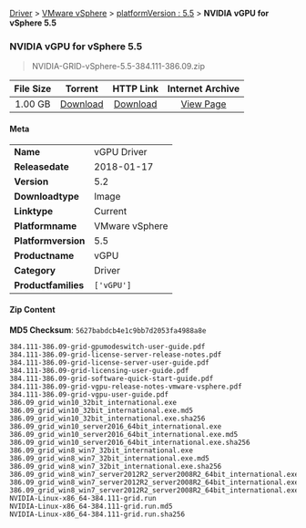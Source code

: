 
[Driver](/README.md)  >  [VMware vSphere](/index/Driver/VMware_vSphere.md)  >  [platformVersion : 5.5](/index/Driver/VMware_vSphere/5.5.md)  >  **NVIDIA vGPU for vSphere 5.5**


###    NVIDIA vGPU for vSphere 5.5

> NVIDIA-GRID-vSphere-5.5-384.111-386.09.zip   


| **File Size** | **Torrent**  | **HTTP Link** | **Internet Archive** |
|:-------------:|:------------:|:-------------:|:--------------------:|
| 1.00 GB |  [Download](https://archive.org/download/nvgpu_NVIDIA-GRID-vSphere-5.5-384.111-386.09.zip/nvgpu_NVIDIA-GRID-vSphere-5.5-384.111-386.09.zip_archive.torrent)       | [Download](https://archive.org/compress/nvgpu_NVIDIA-GRID-vSphere-5.5-384.111-386.09.zip) | [View Page](https://archive.org/details/nvgpu_NVIDIA-GRID-vSphere-5.5-384.111-386.09.zip)       |

#### Meta

<table>
<tr><td><strong>Name</strong></td><td>vGPU Driver</td></tr>
<tr><td><strong>Releasedate</strong></td><td>2018-01-17</td></tr>
<tr><td><strong>Version</strong></td><td>5.2</td></tr>
<tr><td><strong>Downloadtype</strong></td><td>Image</td></tr>
<tr><td><strong>Linktype</strong></td><td>Current</td></tr>
<tr><td><strong>Platformname</strong></td><td>VMware vSphere</td></tr>
<tr><td><strong>Platformversion</strong></td><td>5.5</td></tr>
<tr><td><strong>Productname</strong></td><td>vGPU</td></tr>
<tr><td><strong>Category</strong></td><td>Driver</td></tr>
<tr><td><strong>Productfamilies</strong></td><td><code>['vGPU']</code></td></tr>
</table>

#### Zip Content

**MD5 Checksum**: `5627babdcb4e1c9bb7d2053fa4988a8e`

```text
384.111-386.09-grid-gpumodeswitch-user-guide.pdf
384.111-386.09-grid-license-server-release-notes.pdf
384.111-386.09-grid-license-server-user-guide.pdf
384.111-386.09-grid-licensing-user-guide.pdf
384.111-386.09-grid-software-quick-start-guide.pdf
384.111-386.09-grid-vgpu-release-notes-vmware-vsphere.pdf
384.111-386.09-grid-vgpu-user-guide.pdf
386.09_grid_win10_32bit_international.exe
386.09_grid_win10_32bit_international.exe.md5
386.09_grid_win10_32bit_international.exe.sha256
386.09_grid_win10_server2016_64bit_international.exe
386.09_grid_win10_server2016_64bit_international.exe.md5
386.09_grid_win10_server2016_64bit_international.exe.sha256
386.09_grid_win8_win7_32bit_international.exe
386.09_grid_win8_win7_32bit_international.exe.md5
386.09_grid_win8_win7_32bit_international.exe.sha256
386.09_grid_win8_win7_server2012R2_server2008R2_64bit_international.exe
386.09_grid_win8_win7_server2012R2_server2008R2_64bit_international.exe.md5
386.09_grid_win8_win7_server2012R2_server2008R2_64bit_international.exe.sha256
NVIDIA-Linux-x86_64-384.111-grid.run
NVIDIA-Linux-x86_64-384.111-grid.run.md5
NVIDIA-Linux-x86_64-384.111-grid.run.sha256
```